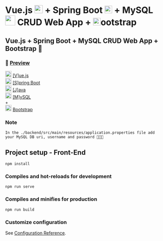 # Vue.js <img src="https://cdn.icon-icons.com/icons2/2107/PNG/512/file_type_vue_icon_130078.png" width="26px"/> + Spring Boot <img src="https://cdn.icon-icons.com/icons2/2389/PNG/512/spring_logo_icon_144856.png" width="24px"/> + MySQL <img src="https://cdn.icon-icons.com/icons2/2415/PNG/512/mysql_original_wordmark_logo_icon_146417.png" width="32px"/> CRUD Web App \+ <img src="https://cdn.icon-icons.com/icons2/2415/PNG/512/bootstrap_plain_logo_icon_146619.png" width="24px"/>ootstrap

## Vue.js + Spring Boot + MySQL CRUD Web App + Bootstrap 🙌 <br>

### 🎥 [Preview](https://www.youtube.com/watch?v=2qT9yd4IJzY)<br>

<img src="https://cdn.icon-icons.com/icons2/2107/PNG/512/file_type_vue_icon_130078.png" width="20px"/> [[V]ue.js](https://v3.vuejs.org/)<br>
<img src="https://cdn.icon-icons.com/icons2/2389/PNG/512/spring_logo_icon_144856.png" width="20px"/> [[S]pring Boot](https://spring.io/projects/spring-boot) <br>
<img src="https://cdn.icon-icons.com/icons2/2415/PNG/512/java_original_wordmark_logo_icon_146459.png" width="20px"/> [[J]ava](https://www.java.com/en/)<br>
<img src="https://cdn.icon-icons.com/icons2/2415/PNG/512/mysql_original_wordmark_logo_icon_146417.png" width="20px"/> [[M]ySQL](https://www.mysql.com/)<br>
\+ <br>
<img src="https://cdn.icon-icons.com/icons2/2415/PNG/512/bootstrap_plain_logo_icon_146619.png" width="20px"/> [Bootstrap](https://getbootstrap.com/)

### Note

```
In the ./backend/src/main/resources/application.properties file add your MySQL DB uri, username and password 🔗🧔🔐
```

## Project setup - Front-End

```
npm install
```

### Compiles and hot-reloads for development

```
npm run serve
```

### Compiles and minifies for production

```
npm run build
```

### Customize configuration

See [Configuration Reference](https://cli.vuejs.org/config/).
